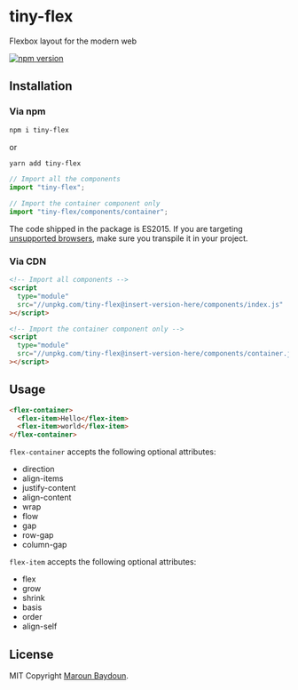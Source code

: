 # tiny-flex

Flexbox layout for the modern web

[![npm version](https://badge.fury.io/js/tiny-flex.svg)](https://badge.fury.io/js/tiny-flex)

## Installation

### Via npm

```sh
npm i tiny-flex
```

or

```sh
yarn add tiny-flex
```

```js
// Import all the components
import "tiny-flex";

// Import the container component only
import "tiny-flex/components/container";
```

The code shipped in the package is ES2015. If you are targeting [unsupported browsers](https://caniuse.com/es6), make sure you transpile it in your project.

### Via CDN

```html
<!-- Import all components -->
<script
  type="module"
  src="//unpkg.com/tiny-flex@insert-version-here/components/index.js"
></script>

<!-- Import the container component only -->
<script
  type="module"
  src="//unpkg.com/tiny-flex@insert-version-here/components/container.js"
></script>
```

## Usage

```html
<flex-container>
  <flex-item>Hello</flex-item>
  <flex-item>world</flex-item>
</flex-container>
```

`flex-container` accepts the following optional attributes:

- direction
- align-items
- justify-content
- align-content
- wrap
- flow
- gap
- row-gap
- column-gap

`flex-item` accepts the following optional attributes:

- flex
- grow
- shrink
- basis
- order
- align-self

## License

MIT Copyright [Maroun Baydoun](https://maroun-baydoun.com/).
